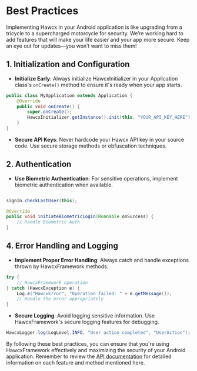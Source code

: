 # Best Practices

Implementing Hawcx in your Android application is like upgrading from a tricycle to a supercharged motorcycle for security. We’re working hard to add features that will make your life easier and your app more secure. Keep an eye out for updates—you won’t want to miss them!

## 1. Initialization and Configuration

- **Initialize Early**: Always initialize HawcxInitializer in your Application class's `onCreate()` method to ensure it's ready when your app starts.

```java
public class MyApplication extends Application {
    @Override
    public void onCreate() {
        super.onCreate();
        HawcxInitializer.getInstance().init(this, "YOUR_API_KEY_HERE");
    }
}
```

- **Secure API Keys**: Never hardcode your Hawcx API key in your source code. Use secure storage methods or obfuscation techniques.

## 2. Authentication

- **Use Biometric Authentication**: For sensitive operations, implement biometric authentication when available.

```java

signIn.checkLastUser(this);

@Override
public void initiateBiometricLogin(Runnable onSuccess) {
    // Handle Biometric Auth
}
```

<!-- ## 3. Data Protection

- **Encrypt All Sensitive Data**: Use Hawcx's encryption methods for all sensitive data before storing or transmitting.

```java
import com.hawcx.util.EncryptedSharedPreferencesUtil;

EncryptedSharedPreferencesUtil.setString(context, "key", senstiveData); 
EncryptedSharedPreferencesUtil.setLong(context, "key", senstiveData); 
``` -->

## 4. Error Handling and Logging

- **Implement Proper Error Handling**: Always catch and handle exceptions thrown by HawcxFramework methods.

```java
try {
    // HawcxFramework operation
} catch (HawcxException e) {
    Log.e("HawcxError", "Operation failed: " + e.getMessage());
    // Handle the error appropriately
}
```

- **Secure Logging**: Avoid logging sensitive information. Use HawcxFramework's secure logging features for debugging.

```java
HawcxLogger.log(LogLevel.INFO, "User action completed", "UserAction");
```


By following these best practices, you can ensure that you're using HawcxFramework effectively and maximizing the security of your Android application. Remember to review the [API documentation](api-reference.md) for detailed information on each feature and method mentioned here. 
